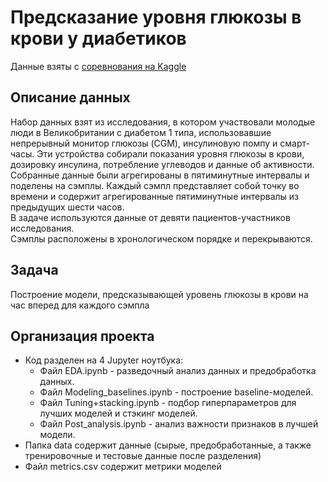 # Предсказание уровня глюкозы в крови у диабетиков
Данные взяты с [соревнования на Kaggle](https://www.kaggle.com/competitions/brist1d)
## Описание данных
Набор данных взят из исследования, в котором участвовали молодые люди в Великобритании с диабетом 1 типа, использовавшие непрерывный монитор глюкозы (CGM), инсулиновую помпу и смарт-часы. Эти устройства собирали показания уровня глюкозы в крови, дозировку инсулина, потребление углеводов и данные об активности. Собранные данные были агрегированы в пятиминутные интервалы и поделены на сэмплы. Каждый сэмпл представляет собой точку во времени и содержит агрегированные пятиминутные интервалы из предыдущих шести часов. \
В задаче используются данные от девяти пациентов-участников исследования. \
Сэмплы расположены в хронологическом порядке и перекрываются. 
## Задача
Построение модели, предсказывающей уровень глюкозы в крови на час вперед для каждого сэмпла

## Организация проекта
- Код разделен на 4 Jupyter ноутбука:
  * Файл EDA.ipynb - разведочный анализ данных и предобработка данных.
  * Файл Modeling_baselines.ipynb - построение baseline-моделей.
  * Файл Tuning+stacking.ipynb - подбор гиперпараметров для лучших моделей и стэкинг моделей.
  * Файл Post_analysis.ipynb - анализ важности признаков в лучшей модели.
- Папка data содержит данные (сырые, предобработанные, а также тренировочные и тестовые данные после разделения)
- Файл metrics.csv содержит метрики моделей

